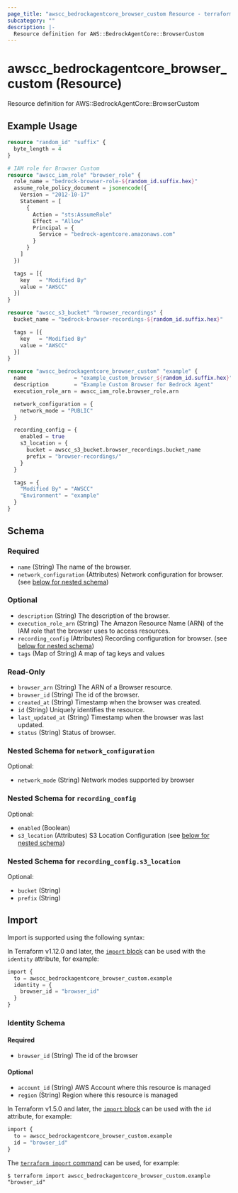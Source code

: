 ```yaml
---
page_title: "awscc_bedrockagentcore_browser_custom Resource - terraform-provider-awscc"
subcategory: ""
description: |-
  Resource definition for AWS::BedrockAgentCore::BrowserCustom
---
```


# awscc_bedrockagentcore_browser_custom (Resource)

Resource definition for AWS::BedrockAgentCore::BrowserCustom

## Example Usage

```terraform
resource "random_id" "suffix" {
  byte_length = 4
}

# IAM role for Browser Custom
resource "awscc_iam_role" "browser_role" {
  role_name = "bedrock-browser-role-${random_id.suffix.hex}"
  assume_role_policy_document = jsonencode({
    Version = "2012-10-17"
    Statement = [
      {
        Action = "sts:AssumeRole"
        Effect = "Allow"
        Principal = {
          Service = "bedrock-agentcore.amazonaws.com"
        }
      }
    ]
  })

  tags = [{
    key   = "Modified By"
    value = "AWSCC"
  }]
}

resource "awscc_s3_bucket" "browser_recordings" {
  bucket_name = "bedrock-browser-recordings-${random_id.suffix.hex}"

  tags = [{
    key   = "Modified By"
    value = "AWSCC"
  }]
}

resource "awscc_bedrockagentcore_browser_custom" "example" {
  name               = "example_custom_browser_${random_id.suffix.hex}"
  description        = "Example Custom Browser for Bedrock Agent"
  execution_role_arn = awscc_iam_role.browser_role.arn

  network_configuration = {
    network_mode = "PUBLIC"
  }

  recording_config = {
    enabled = true
    s3_location = {
      bucket = awscc_s3_bucket.browser_recordings.bucket_name
      prefix = "browser-recordings/"
    }
  }

  tags = {
    "Modified By" = "AWSCC"
    "Environment" = "example"
  }
}
```

<!-- schema generated by tfplugindocs -->
## Schema

### Required

- `name` (String) The name of the browser.
- `network_configuration` (Attributes) Network configuration for browser. (see [below for nested schema](#nestedatt--network_configuration))

### Optional

- `description` (String) The description of the browser.
- `execution_role_arn` (String) The Amazon Resource Name (ARN) of the IAM role that the browser uses to access resources.
- `recording_config` (Attributes) Recording configuration for browser. (see [below for nested schema](#nestedatt--recording_config))
- `tags` (Map of String) A map of tag keys and values

### Read-Only

- `browser_arn` (String) The ARN of a Browser resource.
- `browser_id` (String) The id of the browser.
- `created_at` (String) Timestamp when the browser was created.
- `id` (String) Uniquely identifies the resource.
- `last_updated_at` (String) Timestamp when the browser was last updated.
- `status` (String) Status of browser.

<a id="nestedatt--network_configuration"></a>
### Nested Schema for `network_configuration`

Optional:

- `network_mode` (String) Network modes supported by browser


<a id="nestedatt--recording_config"></a>
### Nested Schema for `recording_config`

Optional:

- `enabled` (Boolean)
- `s3_location` (Attributes) S3 Location Configuration (see [below for nested schema](#nestedatt--recording_config--s3_location))

<a id="nestedatt--recording_config--s3_location"></a>
### Nested Schema for `recording_config.s3_location`

Optional:

- `bucket` (String)
- `prefix` (String)

## Import

Import is supported using the following syntax:

In Terraform v1.12.0 and later, the [`import` block](https://developer.hashicorp.com/terraform/language/import) can be used with the `identity` attribute, for example:

```terraform
import {
  to = awscc_bedrockagentcore_browser_custom.example
  identity = {
    browser_id = "browser_id"
  }
}
```

<!-- schema generated by tfplugindocs -->
### Identity Schema

#### Required

- `browser_id` (String) The id of the browser

#### Optional

- `account_id` (String) AWS Account where this resource is managed
- `region` (String) Region where this resource is managed

In Terraform v1.5.0 and later, the [`import` block](https://developer.hashicorp.com/terraform/language/import) can be used with the `id` attribute, for example:

```terraform
import {
  to = awscc_bedrockagentcore_browser_custom.example
  id = "browser_id"
}
```

The [`terraform import` command](https://developer.hashicorp.com/terraform/cli/commands/import) can be used, for example:

```shell
$ terraform import awscc_bedrockagentcore_browser_custom.example "browser_id"
```